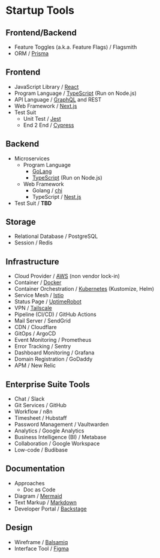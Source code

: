 # Startup Tools

## Frontend/Backend

- Feature Toggles (a.k.a. Feature Flags) / Flagsmith
- ORM / [Prisma](https://prisma.io)

## Frontend

- JavaScript Library / [React](https://reactjs.org/)
- Program Language / [TypeScript](https://typescriptlang.org/) (Run on Node.js)
- API Language / [GraphQL](https://graphql.org/) and REST
- Web Framework / [Next.js](https://nextjs.org)
- Test Suit
  - Unit Test / [Jest](https://jestjs.io)
  - End 2 End / [Cypress](https://cypress.io/)

## Backend

- Microservices
  - Program Language
    - [GoLang](https://go.dev)
    - [TypeScript](https://typescriptlang.org/) (Run on Node.js)
  - Web Framework
    - Golang / [chi](https://go-chi.io)
    - TypeScript / [Nest.js](https://nestjs.com/)
- Test Suit / **TBD**

## Storage

- Relational Database / PostgreSQL
- Session / Redis

## Infrastructure

- Cloud Provider / [AWS](https://aws.amazon.com/) (non vendor lock-in)
- Container / [Docker](https://docker.com/)
- Container Orchestration / [Kubernetes](https://kubernetes.io/) (Kustomize, Helm)
- Service Mesh / [Istio](https://istio.io/)
- Status Page / [UptimeRobot](https://uptimerobot.com)
- VPN / [Tailscale](https://tailscale.com)
- Pipeline (CI/CD) / GitHub Actions
- Mail Server / SendGrid
- CDN / Cloudflare
- GitOps / ArgoCD
- Event Monitoring / Prometheus
- Error Tracking / Sentry
- Dashboard Monitoring / Grafana
- Domain Registration / GoDaddy
- APM / New Relic

## Enterprise Suite Tools

- Chat / Slack
- Git Services / GitHub
- Workflow / n8n
- Timesheet / Hubstaff
- Password Management / Vaultwarden
- Analytics / Google Analytics
- Business Intelligence (BI) / Metabase
- Collaboration / Google Workspace
- Low-code / Budibase

## Documentation

- Approaches
  - Doc as Code
- Diagram / [Mermaid](https://mermaid.js.org)
- Text Markup / [Markdown](https://markdownguide.org/)
- Developer Portal / [Backstage](https://backstage.io)

## Design

- Wireframe / [Balsamiq](https://balsamiq.com)
- Interface Tool / [Figma](https://figma.com/)
